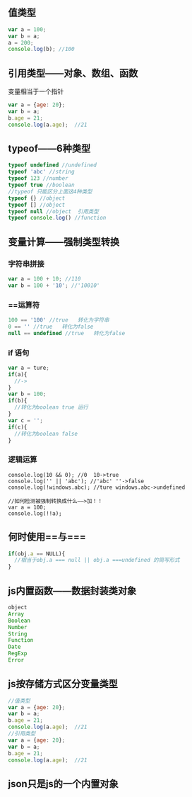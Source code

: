 ## 值类型

```javascript
var a = 100;
var b = a;
a = 200;
console.log(b); //100
```
## 引用类型——对象、数组、函数 

变量相当于一个指针

```javascript
var a = {age: 20};
var b = a;
b.age = 21;
console.log(a.age);  //21
```

## typeof——6种类型

```javascript
typeof undefined //undefined
typeof 'abc' //string
typeof 123 //number
typeof true //boolean
//typeof 只能区分上面这4种类型
typeof {} //object
typeof [] //object
typeof null //object  引用类型
typeof console.log() //function
```

## 变量计算——强制类型转换

### 字符串拼接

```js
var a = 100 + 10; //110
var b = 100 + '10';	//'10010'
```



### ==运算符

```js
100 == '100' //true   转化为字符串
0 == '' //true   转化为false
null == undefined //true   转化为false
```



### if 语句

```js
var a = ture;
if(a){
  //->
}
var b = 100;
if(b){
  //转化为boolean true 运行
}
var c = '';
if(c){
  //转化为boolean false
}
```



### 逻辑运算

```Js
console.log(10 && 0); //0  10->true
console.log('' || 'abc'); //'abc' ''->false
console.log(!windows.abc); //ture windows.abc->undefined

//如何检测被强制转换成什么——>加！！
var a = 100;
console.log(!!a);

```

## 何时使用==与===

```js
if(obj.a == NULL){
  //相当于obj.a === null || obj.a ===undefined 的简写形式
}
```

## js内置函数——数据封装类对象

``` js
object
Array
Boolean
Number
String
Function
Date
RegExp
Error
```

## js按存储方式区分变量类型

``` js
//值类型
var a = {age: 20};
var b = a;
b.age = 21;
console.log(a.age);  //21
//引用类型
var a = {age: 20};
var b = a;
b.age = 21;
console.log(a.age);  //21 
```

## json只是js的一个内置对象



